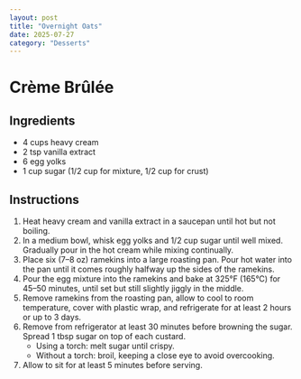 ```yaml
---
layout: post
title: "Overnight Oats"
date: 2025-07-27
category: "Desserts"
---
```

# Crème Brûlée

## Ingredients
- 4 cups heavy cream
- 2 tsp vanilla extract
- 6 egg yolks
- 1 cup sugar (1/2 cup for mixture, 1/2 cup for crust)

## Instructions
1. Heat heavy cream and vanilla extract in a saucepan until hot but not boiling.
2. In a medium bowl, whisk egg yolks and 1/2 cup sugar until well mixed. Gradually pour in the hot cream while mixing continually.
3. Place six (7–8 oz) ramekins into a large roasting pan. Pour hot water into the pan until it comes roughly halfway up the sides of the ramekins.
4. Pour the egg mixture into the ramekins and bake at 325°F (165°C) for 45–50 minutes, until set but still slightly jiggly in the middle.
5. Remove ramekins from the roasting pan, allow to cool to room temperature, cover with plastic wrap, and refrigerate for at least 2 hours or up to 3 days.
6. Remove from refrigerator at least 30 minutes before browning the sugar. Spread 1 tbsp sugar on top of each custard.  
   - Using a torch: melt sugar until crispy.  
   - Without a torch: broil, keeping a close eye to avoid overcooking.
7. Allow to sit for at least 5 minutes before serving.
